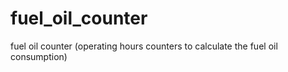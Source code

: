 # fuel_oil_counter
fuel oil counter (operating hours counters to calculate the fuel oil consumption)
